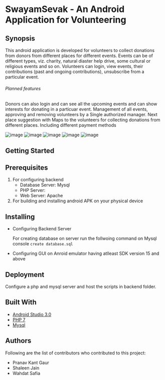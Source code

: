 # SwayamSevak - An Android Application for Volunteering

## Synopsis

This android application is developed for volunteers to collect donations from donors from different places for different events. Events can be of different types, viz. charity, natural diaster help drive, some cultural or religious events and so on. Volunteers can login, view events, their contributions (past and ongoing contributions), unsubscribe from a particular event.

###### Planned features
Donors can also login and can see all the upcoming events and can show interests for donating in a particuar event. Management of all events, approving and removing volunteers by a Single authorized manager.
Next place suggestion with Maps to the volunteers for collecting donations from different places.
Including different payment methods

![image](https://raw.githubusercontent.com/pranavkantgaur/SwayamSevak/master/Screenshorts/Screenshot_20180311-104835.png "Home Screen")
![image](https://raw.githubusercontent.com/pranavkantgaur/SwayamSevak/master/Screenshorts/Screenshot_20180311-105003.png "Login Screen")
![image](https://raw.githubusercontent.com/pranavkantgaur/SwayamSevak/master/Screenshorts/Screenshot_20180311-105212.png "Register Screen")
![image](https://raw.githubusercontent.com/pranavkantgaur/SwayamSevak/master/Screenshorts/Screenshot_20180311-105242.png "Account Screen")
![image](https://raw.githubusercontent.com/pranavkantgaur/SwayamSevak/master/Screenshorts/Screenshot_20180311-105338.png "My Activities")


## Getting Started

## Prerequisites
1. For configuring backend
   - Database Server: Mysql
   - PHP Server: 
   - Web Server: Apache
2. For building and installing android APK on your physical device 

## Installing

- Configuring Backend Server

  For creating database on server run the follwoing command on Mysql console
```create database.sql```

- Configuring GUI on Anroid emulator having atlleast SDK version 15 and above


## Deployment
Configure a php and mysql server and host the scripts in backend folder.



## Built  With
- [Android Studio 3.0](https://developer.android.com/studio/index.html)
- [PHP 7](http://php.net/downloads.php)
- [Mysql](https://dev.mysql.com/downloads/mysql/)

## Authors
Following are the list of contributors who contributed to this project:
* Pranav Kant Gaur
* Shaleen Jain
* Wahdat Safia


